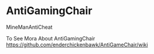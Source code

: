 # AntiGamingChair
MineManAntiCheat

To See Mora About AntiGamingChair https://github.com/enderchickenbawk/AntiGameChair/wiki
